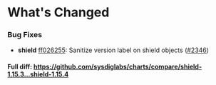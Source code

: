 # What's Changed

### Bug Fixes
- **shield** [ff026255](https://github.com/sysdiglabs/charts/commit/ff026255c116a35e16c6835473ee8bda578a8ac8): Sanitize version label on shield objects ([#2346](https://github.com/sysdiglabs/charts/issues/2346))
#### Full diff: https://github.com/sysdiglabs/charts/compare/shield-1.15.3...shield-1.15.4
